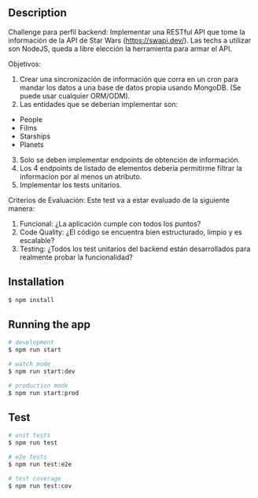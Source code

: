 ## Description

Challenge para perfil backend:
Implementar una RESTful API que tome la información de la API de Star Wars (https://swapi.dev/).
Las techs a utilizar son NodeJS, queda a libre elección la herramienta para armar el API.

Objetivos:
1. Crear una sincronización de información que corra en un cron para mandar los datos a una base de datos propia usando MongoDB. (Se puede usar cualquier ORM/ODM).
2. Las entidades que se deberian implementar son:
* People
* Films
* Starships
* Planets
3. Solo se deben implementar endpoints de obtención de información.
4. Los 4 endpoints de listado de elementos deberia permitirme filtrar la informacion por al menos un atributo.
5. Implementar los tests unitarios.

Criterios de Evaluación:
Este test va a estar evaluado de la siguiente manera:
1. Funcional: ¿La aplicación cumple con todos los puntos?
2. Code Quality: ¿El código se encuentra bien estructurado, limpio y es escalable?
3. Testing: ¿Todos los test unitarios del backend están desarrollados para realmente probar la funcionalidad?

## Installation

```bash
$ npm install
```

## Running the app

```bash
# development
$ npm run start

# watch mode
$ npm run start:dev

# production mode
$ npm run start:prod
```

## Test

```bash
# unit tests
$ npm run test

# e2e tests
$ npm run test:e2e

# test coverage
$ npm run test:cov
```

